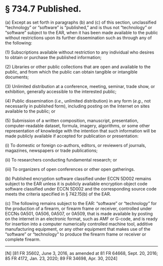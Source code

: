 # § 734.7   Published.

(a) Except as set forth in paragraphs (b) and (c) of this section, unclassified “technology” or “software” is “published,” and is thus not “technology” or “software” subject to the EAR, when it has been made available to the public without restrictions upon its further dissemination such as through any of the following:


(1) Subscriptions available without restriction to any individual who desires to obtain or purchase the published information;


(2) Libraries or other public collections that are open and available to the public, and from which the public can obtain tangible or intangible documents;


(3) Unlimited distribution at a conference, meeting, seminar, trade show, or exhibition, generally accessible to the interested public;


(4) Public dissemination (*i.e.,* unlimited distribution) in any form (*e.g.,* not necessarily in published form), including posting on the Internet on sites available to the public; or


(5) Submission of a written composition, manuscript, presentation, computer-readable dataset, formula, imagery, algorithms, or some other representation of knowledge with the intention that such information will be made publicly available if accepted for publication or presentation:


(i) To domestic or foreign co-authors, editors, or reviewers of journals, magazines, newspapers or trade publications;


(ii) To researchers conducting fundamental research; or


(iii) To organizers of open conferences or other open gatherings.


(b) Published encryption software classified under ECCN 5D002 remains subject to the EAR unless it is publicly available encryption object code software classified under ECCN 5D002 and the corresponding source code meets the criteria specified in § 742.15(b) of the EAR.


(c) The following remains subject to the EAR: “software” or “technology” for the production of a firearm, or firearm frame or receiver, controlled under ECCNs 0A501, 0A506, 0A507, or 0A509, that is made available by posting on the internet in an electronic format, such as AMF or G-code, and is ready for insertion into a computer numerically controlled machine tool, additive manufacturing equipment, or any other equipment that makes use of the “software” or “technology” to produce the firearm frame or receiver or complete firearm.





---

[N] [81 FR 35602, June 3, 2016, as amended at 81 FR 64668, Sept. 20, 2016; 85 FR 4172, Jan. 23, 2020; 89 FR 34698, Apr. 30, 2024]




